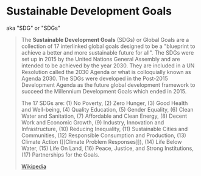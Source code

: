# Sustainable Development Goals

aka "SDG" or "SDGs"

> The **Sustainable Development Goals** (SDGs) or Global Goals are a collection of 17 interlinked global goals designed to be a "blueprint to achieve a better and more sustainable future for all". The SDGs were set up in 2015 by the United Nations General Assembly and are intended to be achieved by the year 2030. They are included in a UN Resolution called the 2030 Agenda or what is colloquially known as Agenda 2030. The SDGs were developed in the Post-2015 Development Agenda as the future global development framework to succeed the Millennium Development Goals which ended in 2015.
>
> The 17 SDGs are: (1) No Poverty, (2) Zero Hunger, (3) Good Health and Well-being, (4) Quality Education, (5) Gender Equality, (6) Clean Water and Sanitation, (7) Affordable and Clean Energy, (8) Decent Work and Economic Growth, (9) Industry, Innovation and Infrastructure, (10) Reducing Inequality, (11) Sustainable Cities and Communities, (12) Responsible Consumption and Production, (13) Climate Action ([[Climate Problem Responses]]), (14) Life Below Water, (15) Life On Land, (16) Peace, Justice, and Strong Institutions, (17) Partnerships for the Goals.
>
> [Wikipedia](https://en.wikipedia.org/wiki/Sustainable%20Development%20Goals)